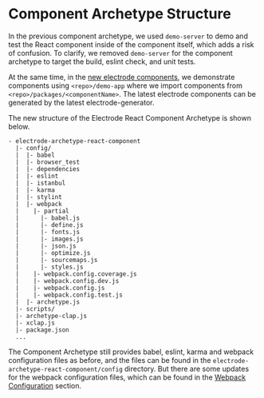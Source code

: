 # Component Archetype Structure

In the previous component archetype, we used `demo-server` to demo and test the React component inside of the component itself, which adds a risk of confusion. To clarify, we removed `demo-server` for the component archetype to target the build, eslint check, and unit tests.

At the same time, in the [new electrode components](/chapter1/intermediate/create-a-electrode-component.md), we demonstrate components using `<repo>/demo-app` where we import components from `<repo>/packages/<componentName>`. The latest electrode components can be generated by the latest electrode-generator.

The new structure of the Electrode React Component Archetype is shown below.

```
- electrode-archetype-react-component
  |- config/
  |  |- babel
  |  |- browser_test
  |  |- dependencies
  |  |- eslint
  |  |- istanbul
  |  |- karma
  |  |- stylint
  |  |- webpack
  |    |- partial
  |      |- babel.js
  |      |- define.js
  |      |- fonts.js
  |      |- images.js
  |      |- json.js
  |      |- optimize.js
  |      |- sourcemaps.js
  |      |- styles.js
  |    |- webpack.config.coverage.js
  |    |- webpack.config.dev.js
  |    |- webpack.config.js
  |    |- webpack.config.test.js
  |  |- archetype.js
  |- scripts/
  |- archetype-clap.js
  |- xclap.js
  |- package.json
  ...
```

The Component Archetype still provides babel, eslint, karma and webpack configuration files as before, and the files can be found in the `electrode-archetype-react-component/config` directory. But there are some updates for the webpack configuration files, which can be found in the [Webpack Configuration](./webpack-config.md) section.
